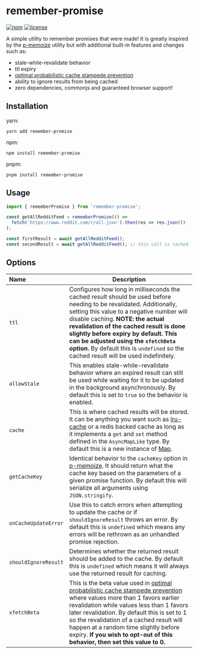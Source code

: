 # remember-promise

[![npm](https://shields.io/npm/v/remember-promise)](https://www.npmjs.com/package/remember-promise)
[![license](https://shields.io/github/license/redabacha/remember-promise)](https://github.com/redabacha/remember-promise/blob/main/LICENSE)

A simple utility to remember promises that were made! It is greatly inspired by the [p-memoize](https://github.com/sindresorhus/p-memoize) utility but with additional built-in features and changes such as:

- stale-while-revalidate behavior
- ttl expiry
- [optimal probabilistic cache stampede prevention](https://cseweb.ucsd.edu/~avattani/papers/cache_stampede.pdf)
- ability to ignore results from being cached
- zero dependencies, commonjs and guaranteed browser support!

## Installation

yarn:

```
yarn add remember-promise
```

npm:

```
npm install remember-promise
```

pnpm:

```
pnpm install remember-promise
```

## Usage

```ts
import { rememberPromise } from 'remember-promise';

const getAllRedditFeed = rememberPromise(() =>
  fetch('https://www.reddit.com/r/all.json').then(res => res.json())
);

const firstResult = await getAllRedditFeed();
const secondResult = await getAllRedditFeed(); // this call is cached
```

## Options

| Name                 | Description                                                                                                                                                                                                                                                                                                                                                                                                                                           |
| :------------------- | ----------------------------------------------------------------------------------------------------------------------------------------------------------------------------------------------------------------------------------------------------------------------------------------------------------------------------------------------------------------------------------------------------------------------------------------------------- |
| `ttl`                | Configures how long in milliseconds the cached result should be used before needing to be revalidated. Additionally, setting this value to a negative number will disable caching. **NOTE: the actual revalidation of the cached result is done slightly before expiry by default. This can be adjusted using the `xfetchBeta` option.** By default this is `undefined` so the cached result will be used indefinitely.                               |
| `allowStale`         | This enables stale-while-revalidate behavior where an expired result can still be used while waiting for it to be updated in the background asynchronously. By default this is set to `true` so the behavior is enabled.                                                                                                                                                                                                                              |
| `cache`              | This is where cached results will be stored. It can be anything you want such as [lru-cache](https://github.com/isaacs/node-lru-cache) or a redis backed cache as long as it implements a `get` and `set` method defined in the `AsyncMapLike` type. By default this is a new instance of [Map](https://developer.mozilla.org/en-US/docs/Web/JavaScript/Reference/Global_Objects/Map).                                                                |
| `getCacheKey`        | Identical behavior to the `cacheKey` option in [p-memoize](https://github.com/sindresorhus/p-memoize#cachekey). It should return what the cache key based on the parameters of a given promise function. By default this will serialize all arguments using `JSON.stringify`.                                                                                                                                                                         |
| `onCacheUpdateError` | Use this to catch errors when attempting to update the cache or if `shouldIgnoreResult` throws an error. By default this is `undefined` which means any errors will be rethrown as an unhandled promise rejection.                                                                                                                                                                                                                                    |
| `shouldIgnoreResult` | Determines whether the returned result should be added to the cache. By default this is `undefined` which means it will always use the returned result for caching.                                                                                                                                                                                                                                                                                   |
| `xfetchBeta`         | This is the beta value used in [optimal probabilistic cache stampede prevention](https://cseweb.ucsd.edu/~avattani/papers/cache_stampede.pdf) where values more than 1 favors earlier revalidation while values less than 1 favors later revalidation. By default this is set to 1 so the revalidation of a cached result will happen at a random time slightly before expiry. **If you wish to opt-out of this behavior, then set this value to 0.** |
